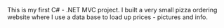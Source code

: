 ﻿This is my first C# - .NET MVC project. I built a very small pizza ordering website where I use a data base to load up prices - pictures and info.
